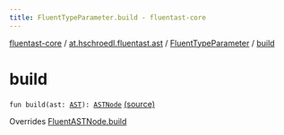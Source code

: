 ```yaml
---
title: FluentTypeParameter.build - fluentast-core
---
```


[fluentast-core](../../index.html) / [at.hschroedl.fluentast.ast](../index.html) / [FluentTypeParameter](index.html) / [build](.)

# build

`fun build(ast: `[`AST`](https://help.eclipse.org/neon/topic/org.eclipse.jdt.doc.isv/reference/api/org/eclipse/jdt/core/dom/AST.html)`): `[`ASTNode`](https://help.eclipse.org/neon/topic/org.eclipse.jdt.doc.isv/reference/api/org/eclipse/jdt/core/dom/ASTNode.html) [(source)](https://github.com/hschroedl/FluentAST/tree/master/core/src/main/kotlin//at.hschroedl.fluentast/ast/ASTNode.kt#L133)

Overrides [FluentASTNode.build](../-fluent-a-s-t-node/build.html)

